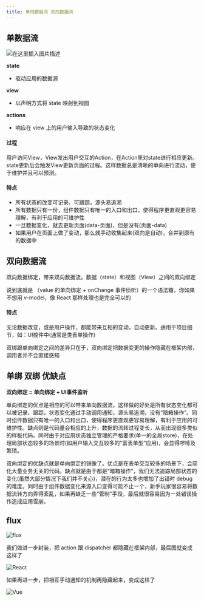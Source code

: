 ```yaml
---
title: 单向数据流 双向数据流
---
```


## 单数据流

![在这里插入图片描述](https://img-blog.csdnimg.cn/20200317095145102.png?x-oss-process=image/watermark,type_ZmFuZ3poZW5naGVpdGk,shadow_10,text_aHR0cHM6Ly9ibG9nLmNzZG4ubmV0L3dlaXhpbl80MzA2OTAxOA==,size_16,color_FFFFFF,t_70)

**state**
* 驱动应用的数据源

**view**
* 以声明方式将 state 映射到视图 

**actions**
* 响应在 view 上的用户输入导致的状态变化

#### 过程

用户访问View，View发出用户交互的Action，在Action里对state进行相应更新。state更新后会触发View更新页面的过程。这样数据总是清晰的单向进行流动，便于维护并且可以预测。


#### 特点

*  所有状态的改变可记录、可跟踪，源头易追溯
*  所有数据只有一份，组件数据只有唯一的入口和出口，使得程序更直观更容易理解，有利于应用的可维护性
*  一旦数据变化，就去更新页面(data-页面)，但是没有(页面-data)
*  如果用户在页面上做了变动，那么就手动收集起来(双向是自动)，合并到原有的数据中


## 双向数据流

双向数据绑定，带来双向数据流。数据（state）和视图（View）之间的双向绑定

说到底就是 （value 的单向绑定 + onChange 事件侦听）的一个语法糖，你如果不想用 v-model，像 React 那样处理也是完全可以的

#### 特点

无论数据改变，或是用户操作，都能带来互相的变动，自动更新。适用于项目细节，如：UI控件中(通常是类表单操作)

双绑跟单向绑定之间的差异只在于，双向绑定把数据变更的操作隐藏在框架内部，调用者并不会直接感知


## 单绑 双绑 优缺点

**双向绑定 = 单向绑定 + UI事件监听**

单向绑定的优点是相应的可以带来单向数据流，这样做的好处是所有状态变化都可以被记录、跟踪，状态变化通过手动调用通知，源头易追溯，没有“暗箱操作”。同时组件数据只有唯一的入口和出口，使得程序更直观更容易理解，有利于应用的可维护性。缺点则是代码量会相应的上升，数据的流转过程变长，从而出现很多类似的样板代码。同时由于对应用状态独立管理的严格要求(单一的全局store)，在处理局部状态较多的场景时(如用户输入交互较多的“富表单型”应用)，会显得啰嗦及繁琐。

双向绑定的优缺点就是单向绑定的镜像了。优点是在表单交互较多的场景下，会简化大量业务无关的代码。缺点就是由于都是“暗箱操作”，我们无法追踪局部状态的变化(虽然大部分情况下我们并不关心)，潜在的行为太多也增加了出错时 debug 的难度。同时由于组件数据变化来源入口变得可能不止一个，新手玩家很容易将数据流转方向弄得紊乱，如果再缺乏一些“管制”手段，最后就很容易因为一处错误操作造成应用雪崩。


## flux

![flux](https://img-blog.csdnimg.cn/2020031715125191.png?x-oss-process=image/watermark,type_ZmFuZ3poZW5naGVpdGk,shadow_10,text_aHR0cHM6Ly9ibG9nLmNzZG4ubmV0L3dlaXhpbl80MzA2OTAxOA==,size_16,color_FFFFFF,t_70)

我们做进一步封装，把 action 跟 dispatcher 都隐藏在框架内部，最后图就变成这样了

![React](https://img-blog.csdnimg.cn/20200317151326462.png?x-oss-process=image/watermark,type_ZmFuZ3poZW5naGVpdGk,shadow_10,text_aHR0cHM6Ly9ibG9nLmNzZG4ubmV0L3dlaXhpbl80MzA2OTAxOA==,size_16,color_FFFFFF,t_70)

如果再进一步，把相互手动通知的机制再隐藏起来，变成这样了

![Vue](https://img-blog.csdnimg.cn/20200317151419134.png?x-oss-process=image/watermark,type_ZmFuZ3poZW5naGVpdGk,shadow_10,text_aHR0cHM6Ly9ibG9nLmNzZG4ubmV0L3dlaXhpbl80MzA2OTAxOA==,size_16,color_FFFFFF,t_70)
